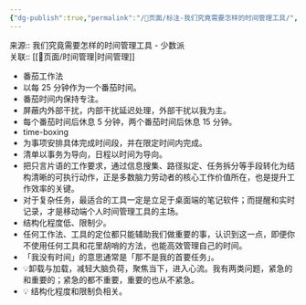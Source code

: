 ```yaml
---
{"dg-publish":true,"permalink":"/📜页面/标注-我们究竟需要怎样的时间管理工具/","noteIcon":"1","created":"2023-05-13T10:07:40.812+08:00","updated":""}
---
```


来源:: 我们究竟需要怎样的时间管理工具 - 少数派  
关联:: [[📜页面/时间管理\|时间管理]]

- 番茄工作法  
- 以每 25 分钟作为一个番茄时间。
- 番茄时间内保持专注。
- 屏蔽内外部干扰，内部干扰延迟处理，外部干扰以我为主。
- 每个番茄时间后休息 5 分钟，两个番茄时间后休息 15 分钟。
- time-boxing  
- 为事项安排具体完成时间段，并在限定时间内完成。
- 清单以事务为导向，日程以时间为导向。
- 把只言片语的工作要求，通过信息搜集、路径拟定、任务拆分等手段转化为结构清晰的可执行动作，正是多数脑力劳动者的核心工作价值所在，也是提升工作效率的关键。
- 对于复杂任务，最适合的工具一定是立足于桌面端的笔记软件；而提醒和实时记录，才是移动端个人时间管理工具的主场。
- 结构化程度低、限制少。
- 任何工作法、工具的定位都只能辅助我们做重要的事，认识到这一点，即便你不使用任何工具和花里胡哨的方法，也能高效管理自己的时间。
- 「我没有时间」的意思通常是「那不是我的首要任务」。
- 💡卸载与加载，减轻大脑负荷，聚焦当下，进入心流。我有两类问题，紧急的和重要的；紧急的都不重要，重要的也从不紧急。
- 💡 结构化程度和限制负相关。
